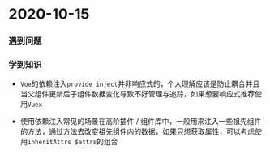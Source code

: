 # 2020-10-15

### 遇到问题

### 学到知识

+ `Vue`的依赖注入`provide inject`并非响应式的，个人理解应该是防止耦合并且当父组件更新后子组件数据变化导致不好管理与追踪，如果想要响应式推荐使用`Vuex`

+ 使用依赖注入常见的场景在高阶插件 / 组件库中，一般用来注入一些祖先组件的方法，通过方法去改变祖先组件内的数据，如果只想获取属性，可以考虑使用`inheritAttrs $attrs`的组合

